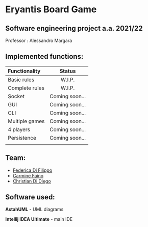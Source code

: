 # Eryantis Board Game 
## Software engineering project a.a. 2021/22

Professor : Alessandro Margara

## Implemented functions: 

| Functionality | Status |
|:-----------------------|:------------------------------------:|
| Basic rules | W.I.P. |
| Complete rules | W.I.P. |
| Socket | Coming soon... |
| GUI |Coming soon... |
| CLI |Coming soon... |
| Multiple games |Coming soon... |
| 4 players |Coming soon... |
| Persistence |Coming soon... |
|  | |

## Team:
* [Federica Di Filippo](https://github.com/FedericaDiFilippo)
* [Carmine Faino](https://github.com/CarmineFaino)
* [Christian Di Diego](https://github.com/ChristianDiDiego)

## Software used:

**AstahUML** - UML diagrams

**Intellij IDEA Ultimate** - main IDE 